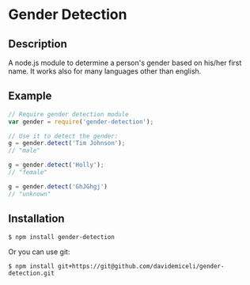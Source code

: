 # Gender Detection

## Description
A node.js module to determine a person's gender based on his/her first name.
It works also for many languages other than english.

## Example
```javascript
// Require gender detection module
var gender = require('gender-detection');

// Use it to detect the gender:
g = gender.detect('Tim Johnson');
// "male"

g = gender.detect('Holly');
// "female"

g = gender.detect('GhJGhgj')
// "unknown"
```

## Installation

    $ npm install gender-detection

Or you can use git:

    $ npm install git+https://git@github.com/davidemiceli/gender-detection.git
